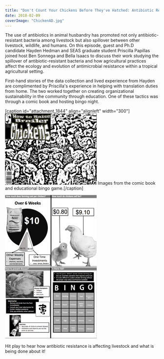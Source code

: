 ```yaml
---
title: "Don't Count Your Chickens Before They've Hatched: Antibiotic Resistance in Livestock"
date: 2018-02-09
coverImage: "ChickenAD.jpg"
---
```


The use of antibiotics in animal husbandry has promoted not only antibiotic-resistant bacteria among livestock but also spillover between other livestock, wildlife, and humans. On this episode, guest and Ph.D candidate Hayden Hedman and SEAS graduate student Priscilla Papillas joined host Ben Sonnega and Bella Isaacs to discuss their work studying the spillover of antibiotic-resistant bacteria and how agricultural practices affect the ecology and evolution of antimicrobial resistance within a tropical agricultural setting.

First-hand stories of the data collection and lived experience from Hayden are complimented by Priscilla's experience in helping with translation duties from home. The two worked together on creating organizational sustainability in the community through education. One of these tactics was through a comic book and hosting bingo night.

\[caption id="attachment\_1844" align="alignleft" width="300"\][![](images/Screen-Shot-2018-03-12-at-5.40.36-PM-300x233.png)](http://www.hotinhere.us/wp-content/uploads/2018/03/Screen-Shot-2018-03-12-at-5.40.36-PM.png) Images from the comic book and educational bingo game.\[/caption\]

[![](images/Screen-Shot-2018-03-12-at-5.40.57-PM-300x234.png)](http://www.hotinhere.us/wp-content/uploads/2018/03/Screen-Shot-2018-03-12-at-5.40.57-PM.png) [![](images/Screen-Shot-2018-03-12-at-5.41.11-PM-300x232.png)](http://www.hotinhere.us/wp-content/uploads/2018/03/Screen-Shot-2018-03-12-at-5.41.11-PM.png)

Hit play to hear how antibiotic resistance is affecting livestock and what is being done about it!
